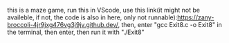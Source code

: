 this is a maze game, run this in VScode, use this link(it might not be availeble, if not, the code is also in here, only not runnable):https://zany-broccoli-4jr9jxg476vg3j9jv.github.dev/, then, enter "gcc Exit8.c -o Exit8" in the terminal, then enter, then run it with "./Exit8"
